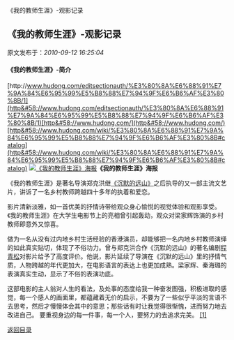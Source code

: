 《我的教师生涯》-观影记录
## 《我的教师生涯》-观影记录

 原文发布于：*2010-09-12 16:25:04*

#### 《我的教师生涯》-简介
[http&#58;//www.hudong.com/editsectionauth/%E3%80%8A%E6%88%91%E7%9A%84%E6%95%99%E5%B8%88%E7%94%9F%E6%B6%AF%E3%80%8B/1](http&#58;//www.hudong.com/editsectionauth/%E3%80%8A%E6%88%91%E7%9A%84%E6%95%99%E5%B8%88%E7%94%9F%E6%B6%AF%E3%80%8B/1)[http&#58;//www.hudong.com/](http&#58;//www.hudong.com/)[http&#58;//www.hudong.com/wiki/%E3%80%8A%E6%88%91%E7%9A%84%E6%95%99%E5%B8%88%E7%94%9F%E6%B6%AF%E3%80%8B#catalog](http&#58;//www.hudong.com/wiki/%E3%80%8A%E6%88%91%E7%9A%84%E6%95%99%E5%B8%88%E7%94%9F%E6%B6%AF%E3%80%8B#catalog)
[![《我的教师生涯》海报](http&#58;//a3.att.hudong.com/53/74/01300000167299127832747160918_s.jpg)](http&#58;//tupian.hudong.com/a3_53_74_01300000167299127832747160918_jpg.html)**《我的教师生涯》海报**

《我的教师生涯》是著名导演郑克洪继[《沉默的远山》](http&#58;//www.hudong.com/wiki/%E3%80%8A%E6%B2%89%E9%BB%98%E7%9A%84%E8%BF%9C%E5%B1%B1%E3%80%8B)之后执导的又一部主流文艺片，讲诉了一名乡村教师跨越四十多年的执着和爱恋。

影片清新淡雅，如一首优美的抒情诗带给观众身心愉悦的视觉体验和观影享受。《我的教师生涯》在大学生电影节上的亮相曾引起轰动，观众对梁家辉饰演的乡村教师即意外又惊喜。

做为一名从没有过内地乡村生活经验的香港演员，却能够把一名内地乡村教师演绎的如此真实贴切，体现了不俗功力。曾与郑克洪合作《沉默的远山》的著名编剧[程青松](http&#58;//www.hudong.com/wiki/%E7%A8%8B%E9%9D%92%E6%9D%BE)对影片给予了高度评价。他说，影片延续了导演在《沉默的远山》里的抒情气质，人物跨越的年代更加大，在电影语言的表达上也更加成熟。梁家辉、秦海璐的表演真实生动，显示了不俗的表演功底。

这部电影的主人翁对人生的看法，及处事的态度给我一种奋发图强，积极进取的感觉，每一个感人的画面里，都蕴藏着无价的启示，不要为了一些似乎平淡的言语不去思考，然后才慢慢体会其中的意思；那些话有时让我觉得很惭愧，进而努力地去改进自己。
要重视身边的每一件事，每一个人，要努力的去追求完美。 [
[1]](http&#58;//www.hudong.com/wiki/%E3%80%8A%E6%88%91%E7%9A%84%E6%95%99%E5%B8%88%E7%94%9F%E6%B6%AF%E3%80%8B#hdtop_1)

[返回目录](index.html)
